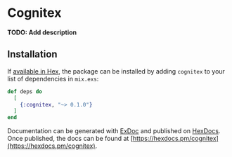 # Cognitex

**TODO: Add description**

## Installation

If [available in Hex](https://hex.pm/docs/publish), the package can be installed
by adding `cognitex` to your list of dependencies in `mix.exs`:

```elixir
def deps do
  [
    {:cognitex, "~> 0.1.0"}
  ]
end
```

Documentation can be generated with [ExDoc](https://github.com/elixir-lang/ex_doc)
and published on [HexDocs](https://hexdocs.pm). Once published, the docs can
be found at [https://hexdocs.pm/cognitex](https://hexdocs.pm/cognitex).

